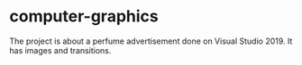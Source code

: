 # computer-graphics
The project is about a perfume advertisement done on Visual Studio 2019. It has images and transitions.
